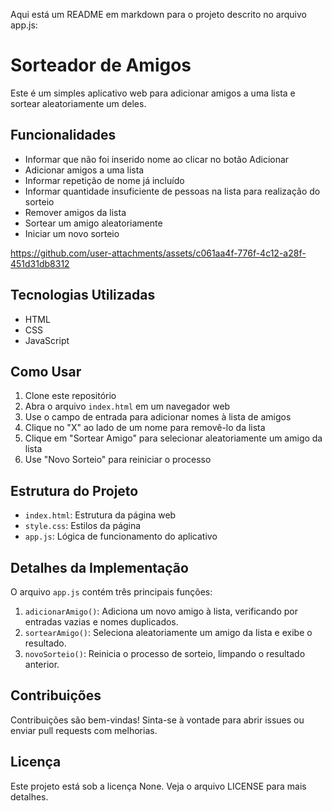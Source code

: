 Aqui está um README em markdown para o projeto descrito no arquivo app.js:

# Sorteador de Amigos

Este é um simples aplicativo web para adicionar amigos a uma lista e sortear aleatoriamente um deles.

## Funcionalidades

- Informar que não foi inserido nome ao clicar no botão Adicionar
- Adicionar amigos a uma lista
- Informar repetição de nome já incluído
- Informar quantidade insuficiente de pessoas na lista para realização do sorteio
- Remover amigos da lista
- Sortear um amigo aleatoriamente
- Iniciar um novo sorteio
  
https://github.com/user-attachments/assets/c061aa4f-776f-4c12-a28f-451d31db8312

## Tecnologias Utilizadas

- HTML
- CSS 
- JavaScript

## Como Usar

1. Clone este repositório
2. Abra o arquivo `index.html` em um navegador web
3. Use o campo de entrada para adicionar nomes à lista de amigos
4. Clique no "X" ao lado de um nome para removê-lo da lista
5. Clique em "Sortear Amigo" para selecionar aleatoriamente um amigo da lista
6. Use "Novo Sorteio" para reiniciar o processo

## Estrutura do Projeto

- `index.html`: Estrutura da página web
- `style.css`: Estilos da página
- `app.js`: Lógica de funcionamento do aplicativo

## Detalhes da Implementação

O arquivo `app.js` contém três principais funções:

1. `adicionarAmigo()`: Adiciona um novo amigo à lista, verificando por entradas vazias e nomes duplicados.
2. `sortearAmigo()`: Seleciona aleatoriamente um amigo da lista e exibe o resultado.
3. `novoSorteio()`: Reinicia o processo de sorteio, limpando o resultado anterior.

## Contribuições

Contribuições são bem-vindas! Sinta-se à vontade para abrir issues ou enviar pull requests com melhorias.

## Licença

Este projeto está sob a licença None. Veja o arquivo LICENSE para mais detalhes.
